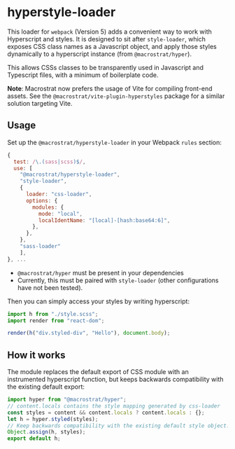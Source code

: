 # hyperstyle-loader

This loader for `webpack` (Version 5) adds a convenient way to work with
Hyperscript and styles. It is designed to sit after `style-loader`, which
exposes CSS class names as a Javascript object, and apply those styles
dynamically to a hyperscript instance (from `@macrostrat/hyper`).

This allows CSSs classes to be transparently used in Javascript and Typescript
files, with a minimum of boilerplate code.

**Note**: Macrostrat now prefers the usage of Vite for compiling front-end
assets. See the `@macrostrat/vite-plugin-hyperstyles` package for a similar
solution targeting Vite.

## Usage

Set up the `@macrostrat/hyperstyle-loader` in your Webpack `rules` section:

```javascript
{
  test: /\.(sass|scss)$/,
  use: [
    "@macrostrat/hyperstyle-loader",
    "style-loader",
    {
      loader: "css-loader",
      options: {
        modules: {
          mode: "local",
          localIdentName: "[local]-[hash:base64:6]",
        },
      },
    },
    "sass-loader"
    ],
}, ...
```

- `@macrostrat/hyper` must be present in your dependencies
- Currently, this must be paired with `style-loader` (other configurations have
  not been tested).

Then you can simply access your styles by writing hyperscript:

```javascript
import h from "./style.scss";
import render from "react-dom";

render(h("div.styled-div", "Hello"), document.body);
```

## How it works

The module replaces the default export of CSS module with an instrumented
hyperscript function, but keeps backwards compatibility with the existing
default export:

```javascript
import hyper from "@macrostrat/hyper";
// content.locals contains the style mapping generated by css-loader
const styles = content && content.locals ? content.locals : {};
let h = hyper.styled(styles);
// Keep backwards compatibility with the existing default style object.
Object.assign(h, styles);
export default h;
```
